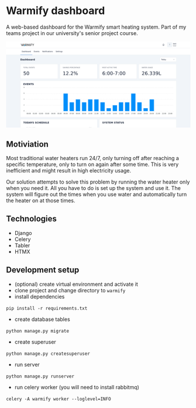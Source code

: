 # Warmify dashboard

A web-based dashboard for the Warmify smart heating system. Part of my teams project in our university's senior project course.

![Warmify dashboard](./warmify-dashboard-screenshot.png)

## Motiviation

Most traditional water heaters run 24/7, only turning off after reaching a specific temperature, only to turn on again after some time. This is very inefficient and might result in high electricity usage.

Our solution attempts to solve this problem by running the water heater only when you need it. All you have to do is set up the system and use it. The system will figure out the times when you use water and automatically turn the heater on at those times.

## Technologies

- Django
- Celery
- Tabler
- HTMX

## Development setup

- (optional) create virtual environment and activate it
- clone project and change directory to `warmify`
- install dependencies

`pip install -r requirements.txt`
- create database tables 

`python manage.py migrate `
- create superuser 

`python manage.py createsuperuser `

- run server

`python manage.py runserver `

- run celery worker (you will need to install rabbitmq)

`celery -A warmify worker --loglevel=INFO`
